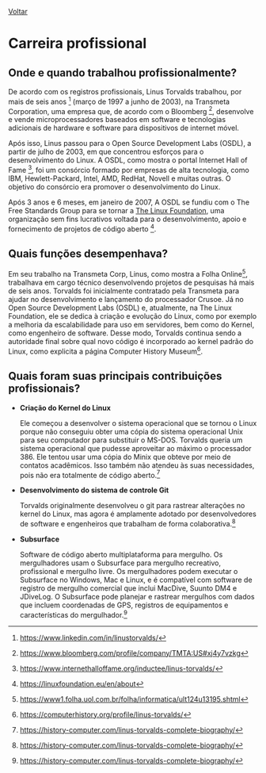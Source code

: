 [Voltar](intro.md)

# Carreira profissional

## Onde e quando trabalhou profissionalmente?

De acordo com os registros profissionais, Linus Torvalds trabalhou, por mais de seis anos [^1] (março de 1997 a junho de 2003), na Transmeta Corporation, uma empresa que, de acordo com o Bloomberg [^2], desenvolve e vende microprocessadores baseados em software e tecnologias adicionais de hardware e software para dispositivos de internet móvel. 

Após isso, Linus passou para o Open Source Development Labs (OSDL), a partir de julho de 2003, em que concentrou esforços para o desenvolvimento do Linux. A OSDL, como mostra o portal Internet Hall of Fame [^3], foi um consórcio formado por empresas de alta tecnologia, como IBM, Hewlett-Packard, Intel, AMD, RedHat, Novell e muitas outras. O objetivo do consórcio era promover o desenvolvimento do Linux.

Após 3 anos e 6 meses, em janeiro de 2007, A OSDL se fundiu com o The Free Standards Group para se tornar a [The Linux Foundation](https://linuxfoundation.eu/), uma organização sem fins lucrativos voltada para o desenvolvimento, apoio e fornecimento de projetos de código aberto [^4]. 

## Quais funções desempenhava?

Em seu trabalho na Transmeta Corp, Linus, como mostra a Folha Online[^5], trabalhava em cargo técnico desenvolvendo projetos de pesquisas há mais de seis anos. Torvalds foi inicialmente contratado pela Transmeta para ajudar no desenvolvimento e lançamento do processador Crusoe. 
Já no Open Source Development Labs (OSDL) e, atualmente, na The Linux Foundation, ele se dedica à criação e evolução do Linux, como por exemplo a melhoria da escalabilidade para uso em servidores, bem como do Kernel, como engenheiro de software. Desse modo, Torvalds continua sendo a autoridade final sobre qual novo código é incorporado ao kernel padrão do Linux, como explicita a página Computer History Museum[^6].

## Quais foram suas principais contribuições profissionais?
- **Criação do Kernel do Linux**

  Ele começou a desenvolver o sistema operacional que se tornou o Linux porque não conseguiu obter uma cópia do sistema operacional Unix para seu computador para substituir o MS-DOS. Torvalds queria um sistema operacional que pudesse aproveitar ao máximo o processador 386. Ele tentou usar uma cópia do Minix que obteve por meio de contatos acadêmicos. Isso também não atendeu às suas necessidades, pois não era totalmente de código aberto.[^7]

- **Desenvolvimento do sistema de controle Git**

  Torvalds originalmente desenvolveu o git para rastrear alterações no kernel do Linux, mas agora é amplamente adotado por desenvolvedores de software e engenheiros que trabalham de forma colaborativa.[^7]

- **Subsurface**

  Software de código aberto multiplataforma para mergulho. Os mergulhadores usam o Subsurface para mergulho recreativo, profissional e mergulho livre. Os mergulhadores podem executar o Subsurface no Windows, Mac e Linux, e é compatível com software de registro de mergulho comercial que inclui MacDive, Suunto DM4 e JDiveLog.
  O Subsurface pode planejar e rastrear mergulhos com dados que incluem coordenadas de GPS, registros de equipamentos e características do mergulhador.[^7]


[^1]:https://www.linkedin.com/in/linustorvalds/ 
[^2]:https://www.bloomberg.com/profile/company/TMTA:US#xj4y7vzkg
[^3]:https://www.internethalloffame.org/inductee/linus-torvalds/  
[^4]:https://linuxfoundation.eu/en/about  
[^5]:https://www1.folha.uol.com.br/folha/informatica/ult124u13195.shtml  
[^6]:https://computerhistory.org/profile/linus-torvalds/ 
[^7]:https://history-computer.com/linus-torvalds-complete-biography/
